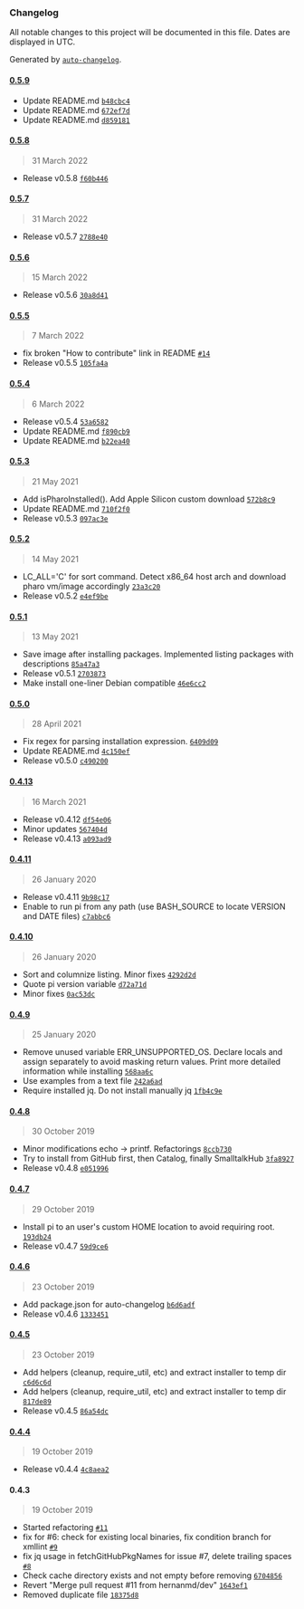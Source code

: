 ### Changelog

All notable changes to this project will be documented in this file. Dates are displayed in UTC.

Generated by [`auto-changelog`](https://github.com/CookPete/auto-changelog).

#### [0.5.9](https://github.com/hernanmd/pi/compare/0.5.8...0.5.9)

- Update README.md [`b48cbc4`](https://github.com/hernanmd/pi/commit/b48cbc4c2ec4db37a5b04b9482be42dca08df1ff)
- Update README.md [`672ef7d`](https://github.com/hernanmd/pi/commit/672ef7de3172ff662c42ac9b12933050590fc66c)
- Update README.md [`d859181`](https://github.com/hernanmd/pi/commit/d85918138443f6be3f07040efb308940ce1c9d22)

#### [0.5.8](https://github.com/hernanmd/pi/compare/0.5.7...0.5.8)

> 31 March 2022

- Release v0.5.8 [`f60b446`](https://github.com/hernanmd/pi/commit/f60b446bae73bdbf347ec4667477131462bcf3f3)

#### [0.5.7](https://github.com/hernanmd/pi/compare/0.5.6...0.5.7)

> 31 March 2022

- Release v0.5.7 [`2788e40`](https://github.com/hernanmd/pi/commit/2788e409a19f5a47376f5b9e649fedcf904631ae)

#### [0.5.6](https://github.com/hernanmd/pi/compare/0.5.5...0.5.6)

> 15 March 2022

- Release v0.5.6 [`30a8d41`](https://github.com/hernanmd/pi/commit/30a8d41f1ec84e045baf79621457c09c685c04e0)

#### [0.5.5](https://github.com/hernanmd/pi/compare/0.5.4...0.5.5)

> 7 March 2022

- fix broken "How to contribute" link in README [`#14`](https://github.com/hernanmd/pi/pull/14)
- Release v0.5.5 [`105fa4a`](https://github.com/hernanmd/pi/commit/105fa4a5029df7bab5c56bf64c2ff30454308d62)

#### [0.5.4](https://github.com/hernanmd/pi/compare/0.5.3...0.5.4)

> 6 March 2022

- Release v0.5.4 [`53a6582`](https://github.com/hernanmd/pi/commit/53a65824711e7e4e804528a9ef42d9a893682a6c)
- Update README.md [`f890cb9`](https://github.com/hernanmd/pi/commit/f890cb90d6157ba010fe519ed187e36f5b66fbae)
- Update README.md [`b22ea40`](https://github.com/hernanmd/pi/commit/b22ea406dfb8c10d11ac53d14c0214b4f937f8a1)

#### [0.5.3](https://github.com/hernanmd/pi/compare/0.5.2...0.5.3)

> 21 May 2021

- Add isPharoInstalled(). Add Apple Silicon custom download [`572b8c9`](https://github.com/hernanmd/pi/commit/572b8c9e49a316b3c3f912e16bd330e4595d55d4)
- Update README.md [`710f2f0`](https://github.com/hernanmd/pi/commit/710f2f0068a1becca69c78c48096815108ea7c4b)
- Release v0.5.3 [`097ac3e`](https://github.com/hernanmd/pi/commit/097ac3e79a9e06bea3c60c3ef1d6f989b8470ef6)

#### [0.5.2](https://github.com/hernanmd/pi/compare/0.5.1...0.5.2)

> 14 May 2021

- LC_ALL='C' for sort command. Detect x86_64 host arch and download pharo vm/image accordingly [`23a3c20`](https://github.com/hernanmd/pi/commit/23a3c20f673ee52871c61498399cf69810ff1a15)
- Release v0.5.2 [`e4ef9be`](https://github.com/hernanmd/pi/commit/e4ef9bea668df876e87e7806c01fc0f5ef71bec6)

#### [0.5.1](https://github.com/hernanmd/pi/compare/0.5.0...0.5.1)

> 13 May 2021

- Save image after installing packages. Implemented listing packages with descriptions [`85a47a3`](https://github.com/hernanmd/pi/commit/85a47a3aaace8921413a03ab2a8f53efcbcaf009)
- Release v0.5.1 [`2703873`](https://github.com/hernanmd/pi/commit/27038730fd617ebb7a4c64a12b645fcd064af80a)
- Make install one-liner Debian compatible [`46e6cc2`](https://github.com/hernanmd/pi/commit/46e6cc2a9a14702ff6d7b87c11e30f0a8ae0d23a)

#### [0.5.0](https://github.com/hernanmd/pi/compare/0.4.13...0.5.0)

> 28 April 2021

- Fix regex for parsing installation expression. [`6409d09`](https://github.com/hernanmd/pi/commit/6409d090659de33a44daf03ed8854d47df9f3132)
- Update README.md [`4c150ef`](https://github.com/hernanmd/pi/commit/4c150efc130e97d851d6747912dac6c4c734024c)
- Release v0.5.0 [`c490200`](https://github.com/hernanmd/pi/commit/c490200ae940247acfb1a19ef94020c7c5e3ea80)

#### [0.4.13](https://github.com/hernanmd/pi/compare/0.4.11...0.4.13)

> 16 March 2021

- Release v0.4.12 [`df54e06`](https://github.com/hernanmd/pi/commit/df54e06b18019896fc43ec8ba34bacf785f66cb1)
- Minor updates [`567404d`](https://github.com/hernanmd/pi/commit/567404d0831af9cf752b83eae28700d4441953c8)
- Release v0.4.13 [`a093ad9`](https://github.com/hernanmd/pi/commit/a093ad95ffb317cc1a0b33c4921770fb4403e88e)

#### [0.4.11](https://github.com/hernanmd/pi/compare/0.4.10...0.4.11)

> 26 January 2020

- Release v0.4.11 [`9b98c17`](https://github.com/hernanmd/pi/commit/9b98c17caeac7280f3d92f97322fb1a286179546)
- Enable to run pi from any path (use BASH_SOURCE to locate VERSION and DATE files) [`c7abbc6`](https://github.com/hernanmd/pi/commit/c7abbc6612c4fbe19d045a6ed4ec8142e325a026)

#### [0.4.10](https://github.com/hernanmd/pi/compare/0.4.9...0.4.10)

> 26 January 2020

- Sort and columnize listing. Minor fixes [`4292d2d`](https://github.com/hernanmd/pi/commit/4292d2d17e0ab0ad64ffb043638ae7d7904fd5e9)
- Quote pi version variable [`d72a71d`](https://github.com/hernanmd/pi/commit/d72a71d1dbb1979a365a46005176e75563c9552e)
- Minor fixes [`0ac53dc`](https://github.com/hernanmd/pi/commit/0ac53dc9ba6435da1d76c5d2f4de441d1c013acc)

#### [0.4.9](https://github.com/hernanmd/pi/compare/0.4.8...0.4.9)

> 25 January 2020

- Remove unused variable ERR_UNSUPPORTED_OS. Declare locals and assign separately to avoid masking return values. Print more detailed information while installing [`568aa6c`](https://github.com/hernanmd/pi/commit/568aa6cb13bd9671dae2f321f0935fe9483865e7)
- Use examples from a text file [`242a6ad`](https://github.com/hernanmd/pi/commit/242a6ad267f196bd32361a3407cb7252c48b9ba0)
- Require installed jq. Do not install manually jq [`1fb4c9e`](https://github.com/hernanmd/pi/commit/1fb4c9e299afe58931c2219448eaefe6db294002)

#### [0.4.8](https://github.com/hernanmd/pi/compare/0.4.7...0.4.8)

> 30 October 2019

- Minor modifications echo -&gt; printf. Refactorings [`8ccb730`](https://github.com/hernanmd/pi/commit/8ccb730460750e0fafad087e2a8df1ac7d21d273)
- Try to install from GitHub first, then Catalog, finally SmalltalkHub [`3fa8927`](https://github.com/hernanmd/pi/commit/3fa89275cb1e0c594b845285f0674a753f56fefd)
- Release v0.4.8 [`e051996`](https://github.com/hernanmd/pi/commit/e05199691e465bdfde079db9b48bf955253f3b38)

#### [0.4.7](https://github.com/hernanmd/pi/compare/0.4.6...0.4.7)

> 29 October 2019

- Install pi to an user's custom HOME location to avoid requiring root. [`193db24`](https://github.com/hernanmd/pi/commit/193db2482d3fd856a7ebb0c5a51885302aab810d)
- Release v0.4.7 [`59d9ce6`](https://github.com/hernanmd/pi/commit/59d9ce615e48128231a935a8ce943d86674f4996)

#### [0.4.6](https://github.com/hernanmd/pi/compare/0.4.5...0.4.6)

> 23 October 2019

- Add package.json for auto-changelog [`b6d6adf`](https://github.com/hernanmd/pi/commit/b6d6adf552cee06e261c4d43162f003957af2be4)
- Release v0.4.6 [`1333451`](https://github.com/hernanmd/pi/commit/13334519d229ba5b74d52edaa8d4895bda23c39f)

#### [0.4.5](https://github.com/hernanmd/pi/compare/0.4.4...0.4.5)

> 23 October 2019

- Add helpers (cleanup, require_util, etc) and extract installer to temp dir [`c6d6c6d`](https://github.com/hernanmd/pi/commit/c6d6c6d5b8ec961ea157823122f31661bc9480fc)
- Add helpers (cleanup, require_util, etc) and extract installer to temp dir [`817de89`](https://github.com/hernanmd/pi/commit/817de89830aa062d55954e5058332132c3d13fb5)
- Release v0.4.5 [`86a54dc`](https://github.com/hernanmd/pi/commit/86a54dcee216cc2413cb3eaeb4dcfe8e7c9d3172)

#### [0.4.4](https://github.com/hernanmd/pi/compare/0.4.3...0.4.4)

> 19 October 2019

- Release v0.4.4 [`4c8aea2`](https://github.com/hernanmd/pi/commit/4c8aea2940937589c22255acb1eca55c5bdfdd25)

#### 0.4.3

> 19 October 2019

- Started refactoring [`#11`](https://github.com/hernanmd/pi/pull/11)
- fix for #6: check for existing local binaries, fix condition branch for xmllint [`#9`](https://github.com/hernanmd/pi/pull/9)
- fix jq usage in fetchGitHubPkgNames for issue #7, delete trailing spaces [`#8`](https://github.com/hernanmd/pi/pull/8)
- Check cache directory exists and not empty before removing [`6704856`](https://github.com/hernanmd/pi/commit/6704856fa58b3d64aef84dab71609823a8076808)
- Revert "Merge pull request #11 from hernanmd/dev" [`1643ef1`](https://github.com/hernanmd/pi/commit/1643ef1f6d88bb0616e8f100cd452c53506e4588)
- Removed duplicate file [`18375d8`](https://github.com/hernanmd/pi/commit/18375d88f2a175b93cee8f95376252ed4beaefdf)
